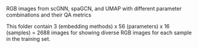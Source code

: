 RGB images from scGNN, spaGCN, and UMAP with different parameter combinations and their QA metrics

This folder contain 3 (embedding methods) x 56 (parameters) x 16 (samples) = 2688 images for showing diverse RGB images for each sample in the training set.
